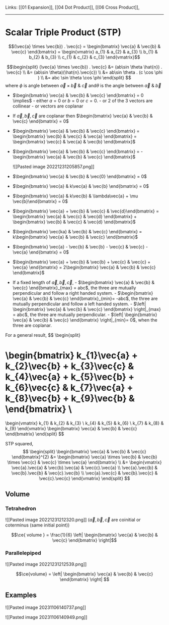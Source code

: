 Links: [[01 Expansion]], [[04 Dot Product]], [[06 Cross Product]], 
___
# Scalar Triple Product (STP)

$$(\vec{a} \times \vec{b}) . \vec{c} = \begin{bmatrix}
\vec{a} & \vec{b} & \vec{c}
\end{bmatrix} = \begin{vmatrix}
a_{1} & a_{2} & a_{3}  \\
b_{1} & b_{2} & b_{3} \\
c_{1} & c_{2} & c_{3} 
\end{vmatrix}$$

$$\begin{split}
(\vec{a} \times \vec{b}) . \vec{c} &=  (ab\sin \theta \hat{n}) . \vec{c} \\
&= (ab\sin \theta)(\hat{n}.\vec{c}) \\
&= ab\sin \theta . (c \cos \phi ) \\
&= abc \sin \theta \cos \phi
\end{split}
$$
where $\phi$ is angle between $\vec{a}\times \vec{b}$ & $\vec{c}$ and$\theta$ is the angle between $\vec{a}$ & $\vec{b}$


- $\begin{bmatrix} \vec{a} & \vec{b} & \vec{c} \end{bmatrix} = 0 \implies$ 
	  - either $a=0$ or $b=0$ or $c=0$. 
	  - or 2 of the 3 vectors are collinear
	  - or vectors are coplanar

- If $\vec{a},\vec{b},\vec{c}$ are coplanar then $\begin{bmatrix} \vec{a} & \vec{b} & \vec{c} \end{bmatrix} = 0$

- $\begin{bmatrix} \vec{a} & \vec{b} & \vec{c} \end{bmatrix} = \begin{bmatrix} \vec{b} & \vec{c} & \vec{a} \end{bmatrix} = \begin{bmatrix} \vec{c} & \vec{a} & \vec{b} \end{bmatrix}$

- $\begin{bmatrix} \vec{a} & \vec{b} & \vec{c} \end{bmatrix} = -\begin{bmatrix} \vec{a} & \vec{b} & \vec{c} \end{bmatrix}$

	![[Pasted image 20221231205857.png]]


- $\begin{bmatrix} \vec{a} & \vec{b} & \vec{0} \end{bmatrix} = 0$
  
- $\begin{bmatrix} \vec{a} & k\vec{a} & \vec{b} \end{bmatrix} = 0$
  
- $\begin{bmatrix} \vec{a} & k\vec{b} & \lambda\vec{a} + \mu \vec{b}\end{bmatrix} = 0$
  
- $\begin{bmatrix} \vec{a} + \vec{b} & \vec{c} & \vec{d}\end{bmatrix} = \begin{bmatrix} \vec{a} & \vec{c} & \vec{d} \end{bmatrix} + \begin{bmatrix} \vec{b} & \vec{c} & \vec{d} \end{bmatrix}$
  
- $\begin{bmatrix} \vec{ka} & \vec{b} & \vec{c} \end{bmatrix} = k\begin{bmatrix} \vec{a} & \vec{b} & \vec{c} \end{bmatrix}$
  
- $\begin{bmatrix} \vec{a} - \vec{b} & \vec{b} - \vec{c} & \vec{c} - \vec{a} \end{bmatrix} = 0$
  
- $\begin{bmatrix} \vec{a} + \vec{b} & \vec{b} + \vec{c} & \vec{c} + \vec{a} \end{bmatrix} = 2\begin{bmatrix} \vec{a} & \vec{b} & \vec{c} \end{bmatrix}$

- If a fixed length of $\vec{a},\vec{b},\vec{c}$,
	  - $\begin{bmatrix} \vec{a} & \vec{b} & \vec{c} \end{bmatrix}_{max} = abc$, the three are mutually perpendicular and follow a right handed system.
	  - $\begin{bmatrix} \vec{a} & \vec{b} & \vec{c} \end{bmatrix}_{min}= -abc$, the three are mutually perpendicular  and follow a left handed system. 
	  - $\left| \begin{bmatrix} \vec{a} & \vec{b} & \vec{c} \end{bmatrix} \right|_{max} = abc$, the three are mutually perpendicular.
	  - $\left| \begin{bmatrix} \vec{a} & \vec{b} & \vec{c} \end{bmatrix} \right|_{min}= 0$, when the three are coplanar.


For a general result,
$$
\begin{split}

\begin{bmatrix}
k_{1}\vec{a} + k_{2}\vec{b} + k_{3}\vec{c} & 
k_{4}\vec{a} + k_{5}\vec{b} + k_{6}\vec{c} & 
k_{7}\vec{a} + k_{8}\vec{b} + k_{9}\vec{b} &
\end{bmatrix} \\
=  
\begin{vmatrix}
k_{1} &  k_{2} & k_{3} \\
k_{4} & k_{5} & k_{6} \\
k_{7} & k_{8} & k_{9}
\end{vmatrix}
\begin{bmatrix} \vec{a} & \vec{b} & \vec{c} \end{bmatrix}
\end{split}
$$


STP squared,
$$
\begin{split}
\begin{bmatrix}
\vec{a} & \vec{b} & \vec{c} 
\end{bmatrix}^{2}
&= \begin{bmatrix} \vec{a} \times \vec{b} & \vec{b} \times \vec{c} & \vec{c} \times \vec{a} \end{bmatrix} \\
&= \begin{vmatrix}
\vec{a}.\vec{a} & \vec{b}.\vec{a} & \vec{c}.\vec{a} \\
\vec{a}.\vec{b} & \vec{b}.\vec{b} & \vec{c}.\vec{b} \\
\vec{a}.\vec{c} & \vec{b}.\vec{c} & \vec{c}.\vec{c}
\end{vmatrix} 
\end{split}
$$

## Volume

### Tetrahedron
![[Pasted image 20221231212320.png]]
($\vec{a},\vec{b},\vec{c}$ are coinitial or coterminus (same initial point))

$$\ce{ volume } = \frac{1}{6} \left| \begin{bmatrix} \vec{a} & \vec{b} & \vec{c} \end{bmatrix} \right|$$


### Parallelepiped
![[Pasted image 20221231212539.png]]

$$\ce{volume} = \left| \begin{bmatrix} \vec{a} & \vec{b} & \vec{c} \end{bmatrix} \right| $$

## Examples 
![[Pasted image 20231106140737.png]]

![[Pasted image 20231106140949.png]]